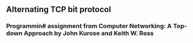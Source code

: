## Alternating TCP bit protocol

### Programmin# assignment from Computer Networking: A Top-down Approach by John Kurose and Keith W. Ross
